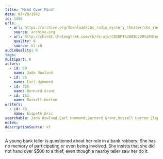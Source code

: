 ```yaml
---
title: "Mind Over Mind"
date: 07/29/1982
id: 1356
urls: 
  - url: https://archive.org/download/cbs_radio_mystery_theater/cbs_radio_mystery_theater-1351-1399.zip/cbs_radio_mystery_theater-1351-1399%2Fcbsrmt_1356_mind_over_mind.mp3
    source: archive-org
  - url: http://cbsrmt.thelongtrek.com/rb/rb-wjw/CBSRMT%20820729%20Mind%20Over%20Mind_wjw%20crosstalk%20act2.mp3
    quality: 0
    source: kl-rb
audioQuality: 0
tags: 
multipart: 0
actors:  
  - id: 69
    name: Jada Rowland  
  - id: 95
    name: Earl Hammond  
  - id: 325
    name: Bernard Grant  
  - id: 151
    name: Russell Horton
writers:  
  - id: 43
    name: Elspeth Eric
searchable: Jada Rowland,Earl Hammond,Bernard Grant,Russell Horton Elspeth Eric
notes: 
descriptionSource: kf
---
```

A young bank teller is questioned about her role in a bank robbery. She has no memory of participating or even being involved. She insists that she did not hand over $500 to a thief, even though a nearby teller saw her do it.